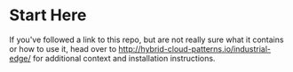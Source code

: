 # Start Here

If you've followed a link to this repo, but are not really sure what it contains
or how to use it, head over to http://hybrid-cloud-patterns.io/industrial-edge/
for additional context and installation instructions.

